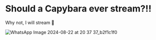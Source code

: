 # Should a Capybara ever stream?!!

Why not, I will stream 💭

![WhatsApp Image 2024-08-22 at 20 37 37_b2f1c1f0](https://github.com/user-attachments/assets/53b807a6-f2d4-4bf4-b827-32b415ad91b5)
